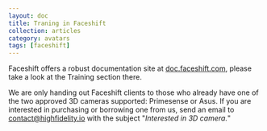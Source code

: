 ```yaml
---
layout: doc
title: Traning in Faceshift
collection: articles
category: avatars
tags: [faceshift]
---
```


Faceshift offers a robust documentation site at [doc.faceshift.com](http://doc.faceshift.com/), please take a look at the Training section there.

We are only handing out Faceshift clients to those who already have one of the two approved 3D cameras supported: Primesense or Asus. If you are interested in purchasing or borrowing one from us, send an email to contact@highfidelity.io with the subject "_Interested in 3D camera._" 
